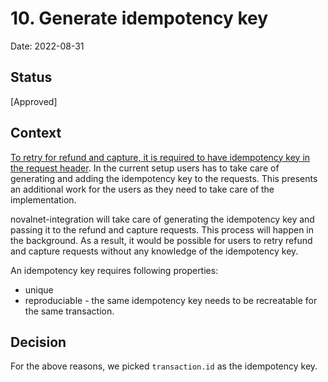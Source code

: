 # 10. Generate idempotency key

Date: 2022-08-31

## Status

[Approved]

## Context

[To retry for refund and capture, it is required to have idempotency key in the request header](./0008-idempotency-key.md). In the current setup users has to take care of generating and adding the idempotency key to the requests. This presents an additional work for the users as they need to take care of the implementation.

novalnet-integration will take care of generating the idempotency key and passing it to the refund and capture requests. This process will happen in the background. As a result, it would be possible for users to retry refund and capture requests without any knowledge of the idempotency key.

An idempotency key requires following properties:
- unique
- reproduciable - the same idempotency key needs to be recreatable for the same transaction. 


## Decision

For the above reasons, we picked `transaction.id` as the idempotency key.
